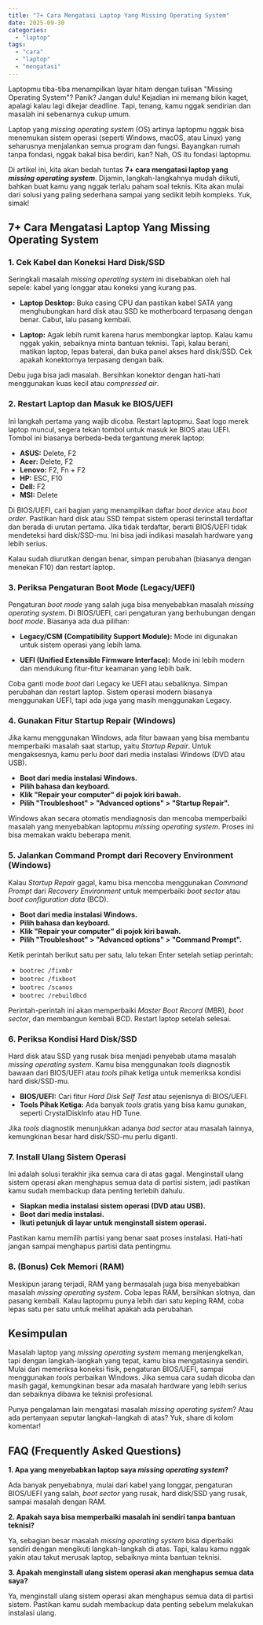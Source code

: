 ```yaml
---
title: "7+ Cara Mengatasi Laptop Yang Missing Operating System"
date: 2025-09-30
categories: 
  - "laptop"
tags: 
  - "cara"
  - "laptop"
  - "mengatasi"
---
```


Laptopmu tiba-tiba menampilkan layar hitam dengan tulisan "Missing Operating System"? Panik? Jangan dulu! Kejadian ini memang bikin kaget, apalagi kalau lagi dikejar deadline. Tapi, tenang, kamu nggak sendirian dan masalah ini sebenarnya cukup umum.

Laptop yang _missing operating system_ (OS) artinya laptopmu nggak bisa menemukan sistem operasi (seperti Windows, macOS, atau Linux) yang seharusnya menjalankan semua program dan fungsi. Bayangkan rumah tanpa fondasi, nggak bakal bisa berdiri, kan? Nah, OS itu fondasi laptopmu.

Di artikel ini, kita akan bedah tuntas **7+ cara mengatasi laptop yang _missing operating system_**. Dijamin, langkah-langkahnya mudah diikuti, bahkan buat kamu yang nggak terlalu paham soal teknis. Kita akan mulai dari solusi yang paling sederhana sampai yang sedikit lebih kompleks. Yuk, simak!

## 7+ Cara Mengatasi Laptop Yang Missing Operating System

### 1\. Cek Kabel dan Koneksi Hard Disk/SSD

Seringkali masalah _missing operating system_ ini disebabkan oleh hal sepele: kabel yang longgar atau koneksi yang kurang pas.

- **Laptop Desktop:** Buka casing CPU dan pastikan kabel SATA yang menghubungkan hard disk atau SSD ke motherboard terpasang dengan benar. Cabut, lalu pasang kembali.
    
- **Laptop:** Agak lebih rumit karena harus membongkar laptop. Kalau kamu nggak yakin, sebaiknya minta bantuan teknisi. Tapi, kalau berani, matikan laptop, lepas baterai, dan buka panel akses hard disk/SSD. Cek apakah konektornya terpasang dengan baik.
    

Debu juga bisa jadi masalah. Bersihkan konektor dengan hati-hati menggunakan kuas kecil atau _compressed air_.

### 2\. Restart Laptop dan Masuk ke BIOS/UEFI

Ini langkah pertama yang wajib dicoba. Restart laptopmu. Saat logo merek laptop muncul, segera tekan tombol untuk masuk ke BIOS atau UEFI. Tombol ini biasanya berbeda-beda tergantung merek laptop:

- **ASUS:** Delete, F2
- **Acer:** Delete, F2
- **Lenovo:** F2, Fn + F2
- **HP:** ESC, F10
- **Dell:** F2
- **MSI:** Delete

Di BIOS/UEFI, cari bagian yang menampilkan daftar _boot device_ atau _boot order_. Pastikan hard disk atau SSD tempat sistem operasi terinstall terdaftar dan berada di urutan pertama. Jika tidak terdaftar, berarti BIOS/UEFI tidak mendeteksi hard disk/SSD-mu. Ini bisa jadi indikasi masalah hardware yang lebih serius.

Kalau sudah diurutkan dengan benar, simpan perubahan (biasanya dengan menekan F10) dan restart laptop.

### 3\. Periksa Pengaturan Boot Mode (Legacy/UEFI)

Pengaturan _boot mode_ yang salah juga bisa menyebabkan masalah _missing operating system_. Di BIOS/UEFI, cari pengaturan yang berhubungan dengan _boot mode_. Biasanya ada dua pilihan:

- **Legacy/CSM (Compatibility Support Module):** Mode ini digunakan untuk sistem operasi yang lebih lama.
    
- **UEFI (Unified Extensible Firmware Interface):** Mode ini lebih modern dan mendukung fitur-fitur keamanan yang lebih baik.
    

Coba ganti mode _boot_ dari Legacy ke UEFI atau sebaliknya. Simpan perubahan dan restart laptop. Sistem operasi modern biasanya menggunakan UEFI, tapi ada juga yang masih menggunakan Legacy.

### 4\. Gunakan Fitur Startup Repair (Windows)

Jika kamu menggunakan Windows, ada fitur bawaan yang bisa membantu memperbaiki masalah saat startup, yaitu _Startup Repair_. Untuk mengaksesnya, kamu perlu _boot_ dari media instalasi Windows (DVD atau USB).

- **Boot dari media instalasi Windows.**
- **Pilih bahasa dan keyboard.**
- **Klik "Repair your computer" di pojok kiri bawah.**
- **Pilih "Troubleshoot" > "Advanced options" > "Startup Repair".**

Windows akan secara otomatis mendiagnosis dan mencoba memperbaiki masalah yang menyebabkan laptopmu _missing operating system_. Proses ini bisa memakan waktu beberapa menit.

### 5\. Jalankan Command Prompt dari Recovery Environment (Windows)

Kalau _Startup Repair_ gagal, kamu bisa mencoba menggunakan _Command Prompt_ dari _Recovery Environment_ untuk memperbaiki _boot sector_ atau _boot configuration data_ (BCD).

- **Boot dari media instalasi Windows.**
- **Pilih bahasa dan keyboard.**
- **Klik "Repair your computer" di pojok kiri bawah.**
- **Pilih "Troubleshoot" > "Advanced options" > "Command Prompt".**

Ketik perintah berikut satu per satu, lalu tekan Enter setelah setiap perintah:

- `bootrec /fixmbr`
- `bootrec /fixboot`
- `bootrec /scanos`
- `bootrec /rebuildbcd`

Perintah-perintah ini akan memperbaiki _Master Boot Record_ (MBR), _boot sector_, dan membangun kembali BCD. Restart laptop setelah selesai.

### 6\. Periksa Kondisi Hard Disk/SSD

Hard disk atau SSD yang rusak bisa menjadi penyebab utama masalah _missing operating system_. Kamu bisa menggunakan _tools_ diagnostik bawaan dari BIOS/UEFI atau _tools_ pihak ketiga untuk memeriksa kondisi hard disk/SSD-mu.

- **BIOS/UEFI:** Cari fitur _Hard Disk Self Test_ atau sejenisnya di BIOS/UEFI.
- **Tools Pihak Ketiga:** Ada banyak _tools_ gratis yang bisa kamu gunakan, seperti CrystalDiskInfo atau HD Tune.

Jika _tools_ diagnostik menunjukkan adanya _bad sector_ atau masalah lainnya, kemungkinan besar hard disk/SSD-mu perlu diganti.

### 7\. Install Ulang Sistem Operasi

Ini adalah solusi terakhir jika semua cara di atas gagal. Menginstall ulang sistem operasi akan menghapus semua data di partisi sistem, jadi pastikan kamu sudah membackup data penting terlebih dahulu.

- **Siapkan media instalasi sistem operasi (DVD atau USB).**
- **Boot dari media instalasi.**
- **Ikuti petunjuk di layar untuk menginstall sistem operasi.**

Pastikan kamu memilih partisi yang benar saat proses instalasi. Hati-hati jangan sampai menghapus partisi data pentingmu.

### 8\. (Bonus) Cek Memori (RAM)

Meskipun jarang terjadi, RAM yang bermasalah juga bisa menyebabkan masalah _missing operating system_. Coba lepas RAM, bersihkan slotnya, dan pasang kembali. Kalau laptopmu punya lebih dari satu keping RAM, coba lepas satu per satu untuk melihat apakah ada perubahan.

## Kesimpulan

Masalah laptop yang _missing operating system_ memang menjengkelkan, tapi dengan langkah-langkah yang tepat, kamu bisa mengatasinya sendiri. Mulai dari memeriksa koneksi fisik, pengaturan BIOS/UEFI, sampai menggunakan _tools_ perbaikan Windows. Jika semua cara sudah dicoba dan masih gagal, kemungkinan besar ada masalah hardware yang lebih serius dan sebaiknya dibawa ke teknisi profesional.

Punya pengalaman lain mengatasi masalah _missing operating system_? Atau ada pertanyaan seputar langkah-langkah di atas? Yuk, share di kolom komentar!

## FAQ (Frequently Asked Questions)

**1\. Apa yang menyebabkan laptop saya _missing operating system_?**

Ada banyak penyebabnya, mulai dari kabel yang longgar, pengaturan BIOS/UEFI yang salah, _boot sector_ yang rusak, hard disk/SSD yang rusak, sampai masalah dengan RAM.

**2\. Apakah saya bisa memperbaiki masalah ini sendiri tanpa bantuan teknisi?**

Ya, sebagian besar masalah _missing operating system_ bisa diperbaiki sendiri dengan mengikuti langkah-langkah di atas. Tapi, kalau kamu nggak yakin atau takut merusak laptop, sebaiknya minta bantuan teknisi.

**3\. Apakah menginstall ulang sistem operasi akan menghapus semua data saya?**

Ya, menginstall ulang sistem operasi akan menghapus semua data di partisi sistem. Pastikan kamu sudah membackup data penting sebelum melakukan instalasi ulang.
